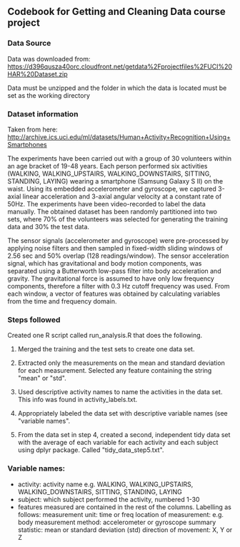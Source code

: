 ## Codebook for Getting and Cleaning Data course project

### Data Source
Data was downloaded from:
https://d396qusza40orc.cloudfront.net/getdata%2Fprojectfiles%2FUCI%20HAR%20Dataset.zip

Data must be unzipped and the folder in which the data is located must be set as the working directory

### Dataset information
Taken from here:
http://archive.ics.uci.edu/ml/datasets/Human+Activity+Recognition+Using+Smartphones

The experiments have been carried out with a group of 30 volunteers within an age bracket of 19-48 years. Each person performed six activities (WALKING, WALKING_UPSTAIRS, WALKING_DOWNSTAIRS, SITTING, STANDING, LAYING) wearing a smartphone (Samsung Galaxy S II) on the waist. Using its embedded accelerometer and gyroscope, we captured 3-axial linear acceleration and 3-axial angular velocity at a constant rate of 50Hz. The experiments have been video-recorded to label the data manually. The obtained dataset has been randomly partitioned into two sets, where 70% of the volunteers was selected for generating the training data and 30% the test data. 

The sensor signals (accelerometer and gyroscope) were pre-processed by applying noise filters and then sampled in fixed-width sliding windows of 2.56 sec and 50% overlap (128 readings/window). The sensor acceleration signal, which has gravitational and body motion components, was separated using a Butterworth low-pass filter into body acceleration and gravity. The gravitational force is assumed to have only low frequency components, therefore a filter with 0.3 Hz cutoff frequency was used. From each window, a vector of features was obtained by calculating variables from the time and frequency domain. 

### Steps followed
Created one R script called run_analysis.R that does the following. 
1.  Merged the training and the test sets to create one data set.

2.  Extracted only the measurements on the mean and standard deviation for each measurement. Selected any feature containing the string "mean" or "std".

3.  Used descriptive activity names to name the activities in the data set. This info was found in activity_labels.txt.

4.  Appropriately labeled the data set with descriptive variable names (see "variable names".

5.  From the data set in step 4, created a second, independent tidy data set 
with the average of each variable for each activity and each subject using dplyr package. Called "tidy_data_step5.txt".

### Variable names:
* activity: activity name e.g. WALKING, WALKING_UPSTAIRS, WALKING_DOWNSTAIRS, SITTING, STANDING, LAYING 
* subject: which subject performed the activity, numbered 1-30
* features measured are contained in the rest of the columns. Labelling as follows: measurement unit: time or freq
location of measurement: e.g. body
measurement method: accelerometer or gyroscope
summary statistic: mean or standard deviation (std)
direction of movement: X, Y or Z
